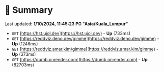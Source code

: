 # 📖 Summary
Last updated: **1/10/2024, 11:45:23 PG "Asia/Kuala_Lumpur"**

- `GET` [https://hst.ujol.dev](https://hst.ujol.dev) - **Up** (733ms)
- `GET` [https://reddviz.deno.dev/gimme](https://reddviz.deno.dev/gimme) - **Up** (1246ms)
- `GET` [https://reddviz.amar.kim/gimme](https://reddviz.amar.kim/gimme) - **Up** (373ms)
- `GET` [https://dumb.onrender.com](https://dumb.onrender.com) - **Up** (82703ms)
